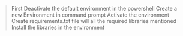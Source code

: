 > First Deactivate the default environment in the powershell
> Create a new Environment in command prompt
> Activate the environment
> Create requirements.txt file will all the required libraries mentioned
> Install the libraries in the environment
